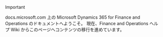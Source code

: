 > [!IMPORTANT]
> docs.microsoft.com 上の Microsoft Dynamics 365 for Finance and Operations のドキュメントへようこそ。 現在、Finance and Operations ヘルプ Wiki からこのページへコンテンツの移行を進めています。 

